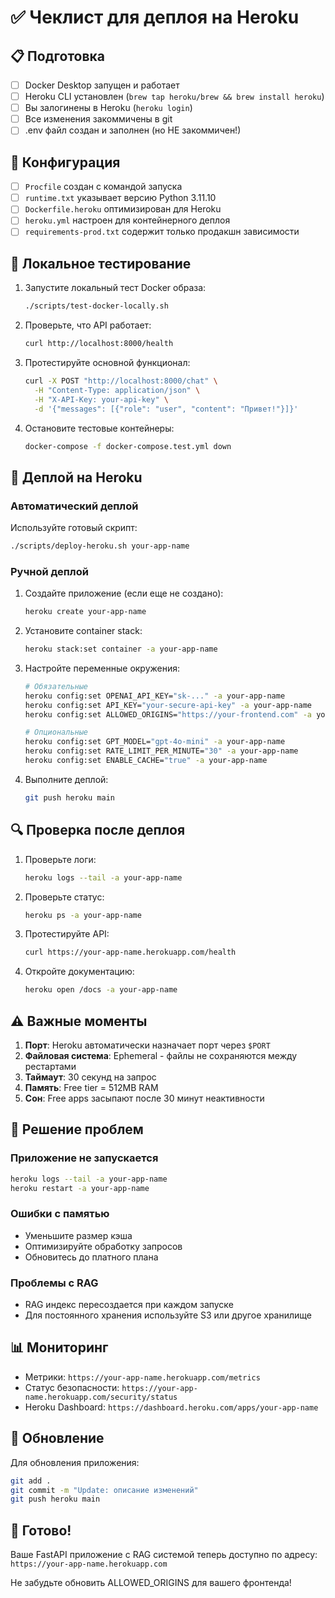 # ✅ Чеклист для деплоя на Heroku

## 📋 Подготовка

- [ ] Docker Desktop запущен и работает
- [ ] Heroku CLI установлен (`brew tap heroku/brew && brew install heroku`)
- [ ] Вы залогинены в Heroku (`heroku login`)
- [ ] Все изменения закоммичены в git
- [ ] .env файл создан и заполнен (но НЕ закоммичен!)

## 🔧 Конфигурация

- [ ] `Procfile` создан с командой запуска
- [ ] `runtime.txt` указывает версию Python 3.11.10
- [ ] `Dockerfile.heroku` оптимизирован для Heroku
- [ ] `heroku.yml` настроен для контейнерного деплоя
- [ ] `requirements-prod.txt` содержит только продакшн зависимости

## 🧪 Локальное тестирование

1. Запустите локальный тест Docker образа:
   ```bash
   ./scripts/test-docker-locally.sh
   ```

2. Проверьте, что API работает:
   ```bash
   curl http://localhost:8000/health
   ```

3. Протестируйте основной функционал:
   ```bash
   curl -X POST "http://localhost:8000/chat" \
     -H "Content-Type: application/json" \
     -H "X-API-Key: your-api-key" \
     -d '{"messages": [{"role": "user", "content": "Привет!"}]}'
   ```

4. Остановите тестовые контейнеры:
   ```bash
   docker-compose -f docker-compose.test.yml down
   ```

## 🚀 Деплой на Heroku

### Автоматический деплой

Используйте готовый скрипт:
```bash
./scripts/deploy-heroku.sh your-app-name
```

### Ручной деплой

1. Создайте приложение (если еще не создано):
   ```bash
   heroku create your-app-name
   ```

2. Установите container stack:
   ```bash
   heroku stack:set container -a your-app-name
   ```

3. Настройте переменные окружения:
   ```bash
   # Обязательные
   heroku config:set OPENAI_API_KEY="sk-..." -a your-app-name
   heroku config:set API_KEY="your-secure-api-key" -a your-app-name
   heroku config:set ALLOWED_ORIGINS="https://your-frontend.com" -a your-app-name
   
   # Опциональные
   heroku config:set GPT_MODEL="gpt-4o-mini" -a your-app-name
   heroku config:set RATE_LIMIT_PER_MINUTE="30" -a your-app-name
   heroku config:set ENABLE_CACHE="true" -a your-app-name
   ```

4. Выполните деплой:
   ```bash
   git push heroku main
   ```

## 🔍 Проверка после деплоя

1. Проверьте логи:
   ```bash
   heroku logs --tail -a your-app-name
   ```

2. Проверьте статус:
   ```bash
   heroku ps -a your-app-name
   ```

3. Протестируйте API:
   ```bash
   curl https://your-app-name.herokuapp.com/health
   ```

4. Откройте документацию:
   ```bash
   heroku open /docs -a your-app-name
   ```

## ⚠️ Важные моменты

1. **Порт**: Heroku автоматически назначает порт через `$PORT`
2. **Файловая система**: Ephemeral - файлы не сохраняются между рестартами
3. **Таймаут**: 30 секунд на запрос
4. **Память**: Free tier = 512MB RAM
5. **Сон**: Free apps засыпают после 30 минут неактивности

## 🐛 Решение проблем

### Приложение не запускается
```bash
heroku logs --tail -a your-app-name
heroku restart -a your-app-name
```

### Ошибки с памятью
- Уменьшите размер кэша
- Оптимизируйте обработку запросов
- Обновитесь до платного плана

### Проблемы с RAG
- RAG индекс пересоздается при каждом запуске
- Для постоянного хранения используйте S3 или другое хранилище

## 📊 Мониторинг

- Метрики: `https://your-app-name.herokuapp.com/metrics`
- Статус безопасности: `https://your-app-name.herokuapp.com/security/status`
- Heroku Dashboard: `https://dashboard.heroku.com/apps/your-app-name`

## 🔄 Обновление

Для обновления приложения:
```bash
git add .
git commit -m "Update: описание изменений"
git push heroku main
```

## 🎉 Готово!

Ваше FastAPI приложение с RAG системой теперь доступно по адресу:
`https://your-app-name.herokuapp.com`

Не забудьте обновить ALLOWED_ORIGINS для вашего фронтенда!